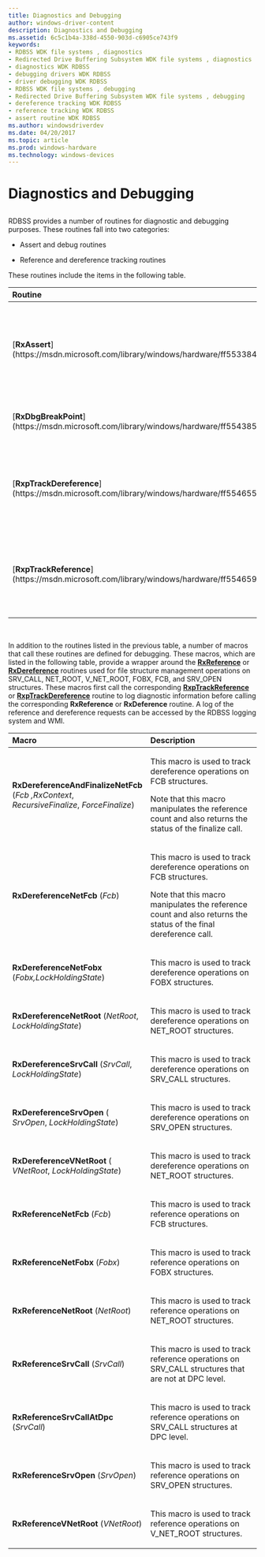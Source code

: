 ```yaml
---
title: Diagnostics and Debugging
author: windows-driver-content
description: Diagnostics and Debugging
ms.assetid: 6c5c1b4a-338d-4550-903d-c6905ce743f9
keywords:
- RDBSS WDK file systems , diagnostics
- Redirected Drive Buffering Subsystem WDK file systems , diagnostics
- diagnostics WDK RDBSS
- debugging drivers WDK RDBSS
- driver debugging WDK RDBSS
- RDBSS WDK file systems , debugging
- Redirected Drive Buffering Subsystem WDK file systems , debugging
- dereference tracking WDK RDBSS
- reference tracking WDK RDBSS
- assert routine WDK RDBSS
ms.author: windowsdriverdev
ms.date: 04/20/2017
ms.topic: article
ms.prod: windows-hardware
ms.technology: windows-devices
---
```


# Diagnostics and Debugging


## <span id="ddk_diagnostics_and_debugging_if"></span><span id="DDK_DIAGNOSTICS_AND_DEBUGGING_IF"></span>


RDBSS provides a number of routines for diagnostic and debugging purposes. These routines fall into two categories:

-   Assert and debug routines

-   Reference and dereference tracking routines

These routines include the items in the following table.

<table>
<colgroup>
<col width="50%" />
<col width="50%" />
</colgroup>
<thead>
<tr class="header">
<th align="left">Routine</th>
<th align="left">Description</th>
</tr>
</thead>
<tbody>
<tr class="odd">
<td align="left"><p>[<strong>RxAssert</strong>](https://msdn.microsoft.com/library/windows/hardware/ff553384)</p></td>
<td align="left"><p>This routine sends an assert string in checked builds of RDBSS to a kernel debugger if one is installed. When the rxAssert.h include file is used, Windows kernel <strong>RtlAssert</strong> calls will be redefined to call this [<strong>RxAssert</strong>](https://msdn.microsoft.com/library/windows/hardware/ff553384) routine as well.</p>
<p>For retail builds, calls to this routine will bug check.</p></td>
</tr>
<tr class="even">
<td align="left"><p>[<strong>RxDbgBreakPoint</strong>](https://msdn.microsoft.com/library/windows/hardware/ff554385)</p></td>
<td align="left"><p>This routine raises an exception that is handled by the kernel debugger if one is installed; otherwise, it is handled by the debug system.</p></td>
</tr>
<tr class="odd">
<td align="left"><p>[<strong>RxpTrackDereference</strong>](https://msdn.microsoft.com/library/windows/hardware/ff554655)</p></td>
<td align="left"><p>This routine is used to track a request to reference SRV_CALL, NET_ROOT, V_NET_ROOT, FOBX, FCB, and SRV_OPEN structures in checked builds. A log of these reference requests can be accessed by the logging system and WMI. This routine does not perform the dereference operation.</p>
<p>For retail builds, this routine does nothing.</p></td>
</tr>
<tr class="even">
<td align="left"><p>[<strong>RxpTrackReference</strong>](https://msdn.microsoft.com/library/windows/hardware/ff554659)</p></td>
<td align="left"><p>This routine is used to track a request to dereference SRV_CALL, NET_ROOT, V_NET_ROOT, FOBX, FCB, and SRV_OPEN structures in checked builds. A log of these dereference requests can be accessed by the logging system and WMI. This routine does not perform the reference operation.</p>
<p>For retail builds, this routine does nothing.</p></td>
</tr>
</tbody>
</table>

 

In addition to the routines listed in the previous table, a number of macros that call these routines are defined for debugging. These macros, which are listed in the following table, provide a wrapper around the [**RxReference**](https://msdn.microsoft.com/library/windows/hardware/ff554688) or [**RxDereference**](https://msdn.microsoft.com/library/windows/hardware/ff554388) routines used for file structure management operations on SRV\_CALL, NET\_ROOT, V\_NET\_ROOT, FOBX, FCB, and SRV\_OPEN structures. These macros first call the corresponding [**RxpTrackReference**](https://msdn.microsoft.com/library/windows/hardware/ff554659) or [**RxpTrackDereference**](https://msdn.microsoft.com/library/windows/hardware/ff554655) routine to log diagnostic information before calling the corresponding **RxReference** or **RxDeference** routine. A log of the reference and dereference requests can be accessed by the RDBSS logging system and WMI.

<table>
<colgroup>
<col width="50%" />
<col width="50%" />
</colgroup>
<thead>
<tr class="header">
<th align="left">Macro</th>
<th align="left">Description</th>
</tr>
</thead>
<tbody>
<tr class="odd">
<td align="left"><p><strong>RxDereferenceAndFinalizeNetFcb</strong> (<em>Fcb ,RxContext</em>, <em>RecursiveFinalize</em>, <em>ForceFinalize</em>)</p></td>
<td align="left"><p>This macro is used to track dereference operations on FCB structures.</p>
<p>Note that this macro manipulates the reference count and also returns the status of the finalize call.</p></td>
</tr>
<tr class="even">
<td align="left"><p><strong>RxDereferenceNetFcb</strong> (<em>Fcb</em>)</p></td>
<td align="left"><p>This macro is used to track dereference operations on FCB structures.</p>
<p>Note that this macro manipulates the reference count and also returns the status of the final dereference call.</p></td>
</tr>
<tr class="odd">
<td align="left"><p><strong>RxDereferenceNetFobx</strong> (<em>Fobx,LockHoldingState</em>)</p></td>
<td align="left"><p>This macro is used to track dereference operations on FOBX structures.</p></td>
</tr>
<tr class="even">
<td align="left"><p><strong>RxDereferenceNetRoot</strong> (<em>NetRoot</em>, <em>LockHoldingState</em>)</p></td>
<td align="left"><p>This macro is used to track dereference operations on NET_ROOT structures.</p></td>
</tr>
<tr class="odd">
<td align="left"><p><strong>RxDereferenceSrvCall</strong> (<em>SrvCall</em>, <em>LockHoldingState</em>)</p></td>
<td align="left"><p>This macro is used to track dereference operations on SRV_CALL structures.</p></td>
</tr>
<tr class="even">
<td align="left"><p><strong>RxDereferenceSrvOpen</strong> ( <em>SrvOpen</em>, <em>LockHoldingState</em>)</p></td>
<td align="left"><p>This macro is used to track dereference operations on SRV_OPEN structures.</p></td>
</tr>
<tr class="odd">
<td align="left"><p><strong>RxDereferenceVNetRoot</strong> ( <em>VNetRoot</em>, <em>LockHoldingState</em>)</p></td>
<td align="left"><p>This macro is used to track dereference operations on NET_ROOT structures.</p></td>
</tr>
<tr class="even">
<td align="left"><p><strong>RxReferenceNetFcb</strong> (<em>Fcb</em>)</p></td>
<td align="left"><p>This macro is used to track reference operations on FCB structures.</p></td>
</tr>
<tr class="odd">
<td align="left"><p><strong>RxReferenceNetFobx</strong> (<em>Fobx</em>)</p></td>
<td align="left"><p>This macro is used to track reference operations on FOBX structures.</p></td>
</tr>
<tr class="even">
<td align="left"><p><strong>RxReferenceNetRoot</strong> (<em>NetRoot</em>)</p></td>
<td align="left"><p>This macro is used to track reference operations on NET_ROOT structures.</p></td>
</tr>
<tr class="odd">
<td align="left"><p><strong>RxReferenceSrvCall</strong> (<em>SrvCall</em>)</p></td>
<td align="left"><p>This macro is used to track reference operations on SRV_CALL structures that are not at DPC level.</p></td>
</tr>
<tr class="even">
<td align="left"><p><strong>RxReferenceSrvCallAtDpc</strong> (<em>SrvCall</em>)</p></td>
<td align="left"><p>This macro is used to track reference operations on SRV_CALL structures at DPC level.</p></td>
</tr>
<tr class="odd">
<td align="left"><p><strong>RxReferenceSrvOpen</strong> (<em>SrvOpen</em>)</p></td>
<td align="left"><p>This macro is used to track reference operations on SRV_OPEN structures.</p></td>
</tr>
<tr class="even">
<td align="left"><p><strong>RxReferenceVNetRoot</strong> (<em>VNetRoot</em>)</p></td>
<td align="left"><p>This macro is used to track reference operations on V_NET_ROOT structures.</p></td>
</tr>
</tbody>
</table>

 

 

 




